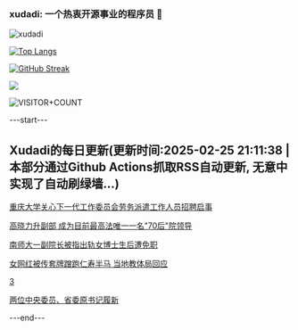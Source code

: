 ### xudadi: 一个热衷开源事业的程序员 👋

![xudadi](https://github-readme-stats-git-masterorgs-github-readme-stats-team.vercel.app/api?username=xudadi)

[![Top Langs](https://github-readme-stats.vercel.app/api/top-langs/?username=xudadi)](https://github.com/anuraghazra/github-readme-stats)

[![GitHub Streak](https://streak-stats.demolab.com?user=xudadi&locale=zh_Hans)](https://git.io/streak-stats)

![](https://raw.githubusercontent.com/xudadi/xudadi/main/assets/github-contribution-grid-snake.svg)

![VISITOR+COUNT](https://komarev.com/ghpvc/?username=xudadi&label=VISITOR+COUNT)


---start---

## Xudadi的每日更新(更新时间:2025-02-25 21:11:38 | 本部分通过Github Actions抓取RSS自动更新, 无意中实现了自动刷绿墙...)

[重庆大学关心下一代工作委员会劳务派遣工作人员招聘启事](https://www.gongkaoleida.com/article/2300423)

[高晓力升副部 成为目前最高法唯一一名"70后"院领导](https://m.163.com/news/article/JP8VBJSQ0512B07B.html)

[南师大一副院长被指出轨女博士生后遭免职](https://m.163.com/news/article/JP8SRJV70001899N.html)

[女网红被传套牌蹭跑仁寿半马 当地教体局回应](https://m.163.com/news/article/JP8R3218053469M5.html)

[3](https://m.163.com/touch/news/sub/domestic)

[两位中央委员、省委原书记履新](https://m.163.com/news/article/JP8QTMBL0001899O.html)

---end---
